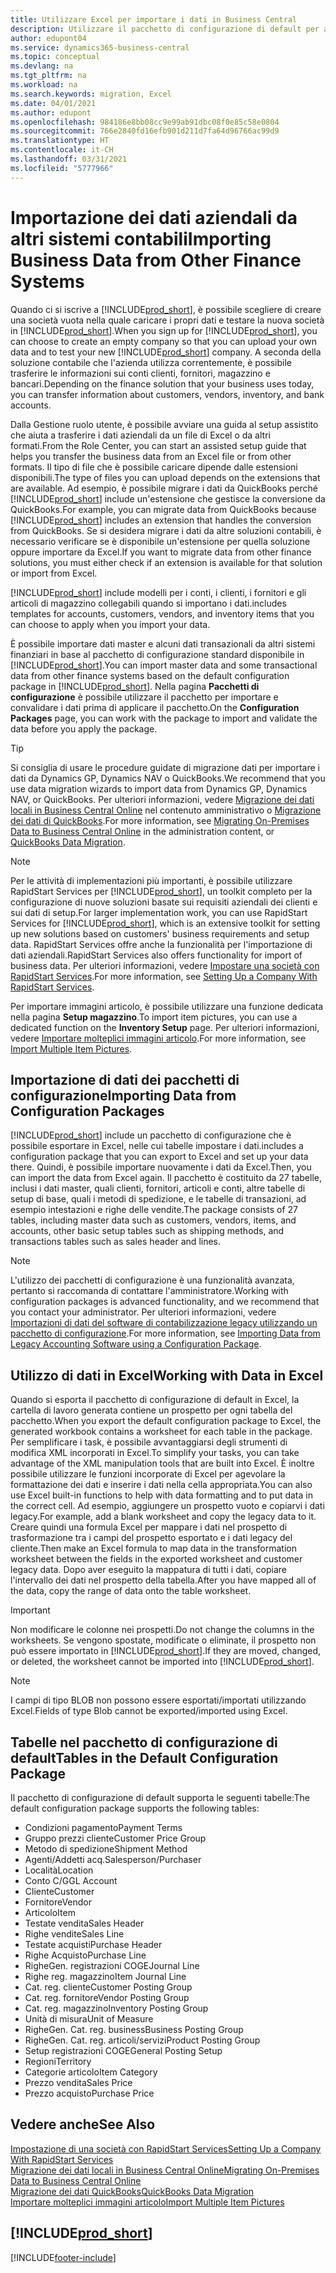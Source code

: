 ```yaml
---
title: Utilizzare Excel per importare i dati in Business Central
description: Utilizzare il pacchetto di configurazione di default per aggiungere i dati del cliente in Excel e importare nuovamente i dati in Business Central.
author: edupont04
ms.service: dynamics365-business-central
ms.topic: conceptual
ms.devlang: na
ms.tgt_pltfrm: na
ms.workload: na
ms.search.keywords: migration, Excel
ms.date: 04/01/2021
ms.author: edupont
ms.openlocfilehash: 984186e8bb08cc9e99ab91dbc08f0e85c58e0804
ms.sourcegitcommit: 766e2840fd16efb901d211d7fa64d96766ac99d9
ms.translationtype: HT
ms.contentlocale: it-CH
ms.lasthandoff: 03/31/2021
ms.locfileid: "5777966"
---
```

# <a name="importing-business-data-from-other-finance-systems"></a><span data-ttu-id="97f3a-103">Importazione dei dati aziendali da altri sistemi contabili</span><span class="sxs-lookup"><span data-stu-id="97f3a-103">Importing Business Data from Other Finance Systems</span></span>

<span data-ttu-id="97f3a-104">Quando ci si iscrive a [!INCLUDE[prod_short](includes/prod_short.md)], è possibile scegliere di creare una società vuota nella quale caricare i propri dati e testare la nuova società in [!INCLUDE[prod_short](includes/prod_short.md)].</span><span class="sxs-lookup"><span data-stu-id="97f3a-104">When you sign up for [!INCLUDE[prod_short](includes/prod_short.md)], you can choose to create an empty company so that you can upload your own data and to test your new [!INCLUDE[prod_short](includes/prod_short.md)] company.</span></span> <span data-ttu-id="97f3a-105">A seconda della soluzione contabile che l'azienda utilizza correntemente, è possibile trasferire le informazioni sui conti clienti, fornitori, magazzino e bancari.</span><span class="sxs-lookup"><span data-stu-id="97f3a-105">Depending on the finance solution that your business uses today, you can transfer information about customers, vendors, inventory, and bank accounts.</span></span>  

<span data-ttu-id="97f3a-106">Dalla Gestione ruolo utente, è possibile avviare una guida al setup assistito che aiuta a trasferire i dati aziendali da un file di Excel o da altri formati.</span><span class="sxs-lookup"><span data-stu-id="97f3a-106">From the Role Center, you can start an assisted setup guide that helps you transfer the business data from an Excel file or from other formats.</span></span> <span data-ttu-id="97f3a-107">Il tipo di file che è possibile caricare dipende dalle estensioni disponibili.</span><span class="sxs-lookup"><span data-stu-id="97f3a-107">The type of files you can upload depends on the extensions that are available.</span></span> <span data-ttu-id="97f3a-108">Ad esempio, è possibile migrare i dati da QuickBooks perché [!INCLUDE[prod_short](includes/prod_short.md)] include un'estensione che gestisce la conversione da QuickBooks.</span><span class="sxs-lookup"><span data-stu-id="97f3a-108">For example, you can migrate data from QuickBooks because [!INCLUDE[prod_short](includes/prod_short.md)] includes an extension that handles the conversion from QuickBooks.</span></span> <span data-ttu-id="97f3a-109">Se si desidera migrare i dati da altre soluzioni contabili, è necessario verificare se è disponibile un'estensione per quella soluzione oppure importare da Excel.</span><span class="sxs-lookup"><span data-stu-id="97f3a-109">If you want to migrate data from other finance solutions, you must either check if an extension is available for that solution or import from Excel.</span></span>  

[!INCLUDE[prod_short](includes/prod_short.md)] <span data-ttu-id="97f3a-110">include modelli per i conti, i clienti, i fornitori e gli articoli di magazzino collegabili quando si importano i dati.</span><span class="sxs-lookup"><span data-stu-id="97f3a-110">includes templates for accounts, customers, vendors, and inventory items that you can choose to apply when you import your data.</span></span>

<span data-ttu-id="97f3a-111">È possibile importare dati master e alcuni dati transazionali da altri sistemi finanziari in base al pacchetto di configurazione standard disponibile in [!INCLUDE[prod_short](includes/prod_short.md)].</span><span class="sxs-lookup"><span data-stu-id="97f3a-111">You can import master data and some transactional data from other finance systems based on the default configuration package in [!INCLUDE[prod_short](includes/prod_short.md)].</span></span> <span data-ttu-id="97f3a-112">Nella pagina **Pacchetti di configurazione** è possibile utilizzare il pacchetto per importare e convalidare i dati prima di applicare il pacchetto.</span><span class="sxs-lookup"><span data-stu-id="97f3a-112">On the **Configuration Packages** page, you can work with the package to import and validate the data before you apply the package.</span></span>  

> [!TIP]  
> <span data-ttu-id="97f3a-113">Si consiglia di usare le procedure guidate di migrazione dati per importare i dati da Dynamics GP, Dynamics NAV o QuickBooks.</span><span class="sxs-lookup"><span data-stu-id="97f3a-113">We recommend that you use data migration wizards to import data from Dynamics GP, Dynamics NAV, or QuickBooks.</span></span> <span data-ttu-id="97f3a-114">Per ulteriori informazioni, vedere [Migrazione dei dati locali in Business Central Online](/dynamics365/business-central/dev-itpro/administration/migrate-data) nel contenuto amministrativo o [Migrazione dei dati di QuickBooks](ui-extensions-quickbooks-data-migration.md).</span><span class="sxs-lookup"><span data-stu-id="97f3a-114">For more information, see [Migrating On-Premises Data to Business Central Online](/dynamics365/business-central/dev-itpro/administration/migrate-data) in the administration content, or [QuickBooks Data Migration](ui-extensions-quickbooks-data-migration.md).</span></span>

> [!NOTE]  
> <span data-ttu-id="97f3a-115">Per le attività di implementazioni più importanti, è possibile utilizzare RapidStart Services per [!INCLUDE[prod_short](includes/prod_short.md)], un toolkit completo per la configurazione di nuove soluzioni basate sui requisiti aziendali dei clienti e sui dati di setup.</span><span class="sxs-lookup"><span data-stu-id="97f3a-115">For larger implementation work, you can use RapidStart Services for [!INCLUDE[prod_short](includes/prod_short.md)], which is an extensive toolkit for setting up new solutions based on customers' business requirements and setup data.</span></span> <span data-ttu-id="97f3a-116">RapidStart Services offre anche la funzionalità per l'importazione di dati aziendali.</span><span class="sxs-lookup"><span data-stu-id="97f3a-116">RapidStart Services also offers functionality for import of business data.</span></span> <span data-ttu-id="97f3a-117">Per ulteriori informazioni, vedere [Impostare una società con RapidStart Services](admin-set-up-a-company-with-rapidstart.md).</span><span class="sxs-lookup"><span data-stu-id="97f3a-117">For more information, see [Setting Up a Company With RapidStart Services](admin-set-up-a-company-with-rapidstart.md).</span></span>

<span data-ttu-id="97f3a-118">Per importare immagini articolo, è possibile utilizzare una funzione dedicata nella pagina **Setup magazzino**.</span><span class="sxs-lookup"><span data-stu-id="97f3a-118">To import item pictures, you can use a dedicated function on the **Inventory Setup** page.</span></span> <span data-ttu-id="97f3a-119">Per ulteriori informazioni, vedere [Importare molteplici immagini articolo](inventory-how-import-item-pictures.md).</span><span class="sxs-lookup"><span data-stu-id="97f3a-119">For more information, see [Import Multiple Item Pictures](inventory-how-import-item-pictures.md).</span></span>

## <a name="importing-data-from-configuration-packages"></a><span data-ttu-id="97f3a-120">Importazione di dati dei pacchetti di configurazione</span><span class="sxs-lookup"><span data-stu-id="97f3a-120">Importing Data from Configuration Packages</span></span>
[!INCLUDE[prod_short](includes/prod_short.md)] <span data-ttu-id="97f3a-121">include un pacchetto di configurazione che è possibile esportare in Excel, nelle cui tabelle impostare i dati.</span><span class="sxs-lookup"><span data-stu-id="97f3a-121">includes a configuration package that you can export to Excel and set up your data there.</span></span> <span data-ttu-id="97f3a-122">Quindi, è possibile importare nuovamente i dati da Excel.</span><span class="sxs-lookup"><span data-stu-id="97f3a-122">Then, you can import the data from Excel again.</span></span> <span data-ttu-id="97f3a-123">Il pacchetto è costituito da 27 tabelle, inclusi i dati master, quali clienti, fornitori, articoli e conti, altre tabelle di setup di base, quali i metodi di spedizione, e le tabelle di transazioni, ad esempio intestazioni e righe delle vendite.</span><span class="sxs-lookup"><span data-stu-id="97f3a-123">The package consists of 27 tables, including master data such as customers, vendors, items, and accounts, other basic setup tables such as shipping methods, and transactions tables such as sales header and lines.</span></span>  

> [!NOTE]  
>   <span data-ttu-id="97f3a-124">L'utilizzo dei pacchetti di configurazione è una funzionalità avanzata, pertanto si raccomanda di contattare l'amministratore.</span><span class="sxs-lookup"><span data-stu-id="97f3a-124">Working with configuration packages is advanced functionality, and we recommend that you contact your administrator.</span></span> <span data-ttu-id="97f3a-125">Per ulteriori informazioni, vedere [Importazioni di dati del software di contabilizzazione legacy utilizzando un pacchetto di configurazione](across-import-data-configuration-packages.md).</span><span class="sxs-lookup"><span data-stu-id="97f3a-125">For more information, see [Importing Data from Legacy Accounting Software using a Configuration Package](across-import-data-configuration-packages.md).</span></span>

## <a name="working-with-data-in-excel"></a><span data-ttu-id="97f3a-126">Utilizzo di dati in Excel</span><span class="sxs-lookup"><span data-stu-id="97f3a-126">Working with Data in Excel</span></span>
<span data-ttu-id="97f3a-127">Quando si esporta il pacchetto di configurazione di default in Excel, la cartella di lavoro generata contiene un prospetto per ogni tabella del pacchetto.</span><span class="sxs-lookup"><span data-stu-id="97f3a-127">When you export the default configuration package to Excel, the generated workbook contains a worksheet for each table in the package.</span></span> <span data-ttu-id="97f3a-128">Per semplificare i task, è possibile avvantaggiarsi degli strumenti di modifica XML incorporati in Excel.</span><span class="sxs-lookup"><span data-stu-id="97f3a-128">To simplify your tasks, you can take advantage of the XML manipulation tools that are built into Excel.</span></span> <span data-ttu-id="97f3a-129">È inoltre possibile utilizzare le funzioni incorporate di Excel per agevolare la formattazione dei dati e inserire i dati nella cella appropriata.</span><span class="sxs-lookup"><span data-stu-id="97f3a-129">You can also use Excel built-in functions to help with data formatting and to put data in the correct cell.</span></span> <span data-ttu-id="97f3a-130">Ad esempio, aggiungere un prospetto vuoto e copiarvi i dati legacy.</span><span class="sxs-lookup"><span data-stu-id="97f3a-130">For example, add a blank worksheet and copy the legacy data to it.</span></span> <span data-ttu-id="97f3a-131">Creare quindi una formula Excel per mappare i dati nel prospetto di trasformazione tra i campi del prospetto esportato e i dati legacy del cliente.</span><span class="sxs-lookup"><span data-stu-id="97f3a-131">Then make an Excel formula to map data in the transformation worksheet between the fields in the exported worksheet and customer legacy data.</span></span> <span data-ttu-id="97f3a-132">Dopo aver eseguito la mappatura di tutti i dati, copiare l'intervallo dei dati nel prospetto della tabella.</span><span class="sxs-lookup"><span data-stu-id="97f3a-132">After you have mapped all of the data, copy the range of data onto the table worksheet.</span></span>  

> [!IMPORTANT]  
>  <span data-ttu-id="97f3a-133">Non modificare le colonne nei prospetti.</span><span class="sxs-lookup"><span data-stu-id="97f3a-133">Do not change the columns in the worksheets.</span></span> <span data-ttu-id="97f3a-134">Se vengono spostate, modificate o eliminate, il prospetto non può essere importato in [!INCLUDE[prod_short](includes/prod_short.md)].</span><span class="sxs-lookup"><span data-stu-id="97f3a-134">If they are moved, changed, or deleted, the worksheet cannot be imported into [!INCLUDE[prod_short](includes/prod_short.md)].</span></span>

> [!NOTE]
> <span data-ttu-id="97f3a-135">I campi di tipo BLOB non possono essere esportati/importati utilizzando Excel.</span><span class="sxs-lookup"><span data-stu-id="97f3a-135">Fields of type Blob cannot be exported/imported using Excel.</span></span>

## <a name="tables-in-the-default-configuration-package"></a><span data-ttu-id="97f3a-136">Tabelle nel pacchetto di configurazione di default</span><span class="sxs-lookup"><span data-stu-id="97f3a-136">Tables in the Default Configuration Package</span></span>
<span data-ttu-id="97f3a-137">Il pacchetto di configurazione di default supporta le seguenti tabelle:</span><span class="sxs-lookup"><span data-stu-id="97f3a-137">The default configuration package supports the following tables:</span></span>

-   <span data-ttu-id="97f3a-138">Condizioni pagamento</span><span class="sxs-lookup"><span data-stu-id="97f3a-138">Payment Terms</span></span>
-   <span data-ttu-id="97f3a-139">Gruppo prezzi cliente</span><span class="sxs-lookup"><span data-stu-id="97f3a-139">Customer Price Group</span></span>
-   <span data-ttu-id="97f3a-140">Metodo di spedizione</span><span class="sxs-lookup"><span data-stu-id="97f3a-140">Shipment Method</span></span>
-   <span data-ttu-id="97f3a-141">Agenti/Addetti acq.</span><span class="sxs-lookup"><span data-stu-id="97f3a-141">Salesperson/Purchaser</span></span>
-   <span data-ttu-id="97f3a-142">Località</span><span class="sxs-lookup"><span data-stu-id="97f3a-142">Location</span></span>
-   <span data-ttu-id="97f3a-143">Conto C/G</span><span class="sxs-lookup"><span data-stu-id="97f3a-143">GL Account</span></span>
-   <span data-ttu-id="97f3a-144">Cliente</span><span class="sxs-lookup"><span data-stu-id="97f3a-144">Customer</span></span>
-   <span data-ttu-id="97f3a-145">Fornitore</span><span class="sxs-lookup"><span data-stu-id="97f3a-145">Vendor</span></span>
-   <span data-ttu-id="97f3a-146">Articolo</span><span class="sxs-lookup"><span data-stu-id="97f3a-146">Item</span></span>
-   <span data-ttu-id="97f3a-147">Testate vendita</span><span class="sxs-lookup"><span data-stu-id="97f3a-147">Sales Header</span></span>
-   <span data-ttu-id="97f3a-148">Righe vendite</span><span class="sxs-lookup"><span data-stu-id="97f3a-148">Sales Line</span></span>
-   <span data-ttu-id="97f3a-149">Testate acquisti</span><span class="sxs-lookup"><span data-stu-id="97f3a-149">Purchase Header</span></span>
-   <span data-ttu-id="97f3a-150">Righe Acquisto</span><span class="sxs-lookup"><span data-stu-id="97f3a-150">Purchase Line</span></span>
-   <span data-ttu-id="97f3a-151">Righe</span><span class="sxs-lookup"><span data-stu-id="97f3a-151">Gen.</span></span> <span data-ttu-id="97f3a-152">registrazioni COGE</span><span class="sxs-lookup"><span data-stu-id="97f3a-152">Journal Line</span></span>
-   <span data-ttu-id="97f3a-153">Righe reg. magazzino</span><span class="sxs-lookup"><span data-stu-id="97f3a-153">Item Journal Line</span></span>
-   <span data-ttu-id="97f3a-154">Cat. reg. cliente</span><span class="sxs-lookup"><span data-stu-id="97f3a-154">Customer Posting Group</span></span>
-   <span data-ttu-id="97f3a-155">Cat. reg. fornitore</span><span class="sxs-lookup"><span data-stu-id="97f3a-155">Vendor Posting Group</span></span>
-   <span data-ttu-id="97f3a-156">Cat. reg. magazzino</span><span class="sxs-lookup"><span data-stu-id="97f3a-156">Inventory Posting Group</span></span>
-   <span data-ttu-id="97f3a-157">Unità di misura</span><span class="sxs-lookup"><span data-stu-id="97f3a-157">Unit of Measure</span></span>
-   <span data-ttu-id="97f3a-158">Righe</span><span class="sxs-lookup"><span data-stu-id="97f3a-158">Gen.</span></span> <span data-ttu-id="97f3a-159">Cat. reg. business</span><span class="sxs-lookup"><span data-stu-id="97f3a-159">Business Posting Group</span></span>
-   <span data-ttu-id="97f3a-160">Righe</span><span class="sxs-lookup"><span data-stu-id="97f3a-160">Gen.</span></span> <span data-ttu-id="97f3a-161">Cat. reg. articoli/servizi</span><span class="sxs-lookup"><span data-stu-id="97f3a-161">Product Posting Group</span></span>
-   <span data-ttu-id="97f3a-162">Setup registrazioni COGE</span><span class="sxs-lookup"><span data-stu-id="97f3a-162">General Posting Setup</span></span>
-   <span data-ttu-id="97f3a-163">Regioni</span><span class="sxs-lookup"><span data-stu-id="97f3a-163">Territory</span></span>
-   <span data-ttu-id="97f3a-164">Categorie articolo</span><span class="sxs-lookup"><span data-stu-id="97f3a-164">Item Category</span></span>
-   <span data-ttu-id="97f3a-165">Prezzo vendita</span><span class="sxs-lookup"><span data-stu-id="97f3a-165">Sales Price</span></span>
-   <span data-ttu-id="97f3a-166">Prezzo acquisto</span><span class="sxs-lookup"><span data-stu-id="97f3a-166">Purchase Price</span></span>

## <a name="see-also"></a><span data-ttu-id="97f3a-167">Vedere anche</span><span class="sxs-lookup"><span data-stu-id="97f3a-167">See Also</span></span>
[<span data-ttu-id="97f3a-168">Impostazione di una società con RapidStart Services</span><span class="sxs-lookup"><span data-stu-id="97f3a-168">Setting Up a Company With RapidStart Services</span></span>](admin-set-up-a-company-with-rapidstart.md)  
[<span data-ttu-id="97f3a-169">Migrazione dei dati locali in Business Central Online</span><span class="sxs-lookup"><span data-stu-id="97f3a-169">Migrating On-Premises Data to Business Central Online</span></span>](/dynamics365/business-central/dev-itpro/administration/migrate-data)  
[<span data-ttu-id="97f3a-170">Migrazione dei dati QuickBooks</span><span class="sxs-lookup"><span data-stu-id="97f3a-170">QuickBooks Data Migration</span></span>](ui-extensions-quickbooks-data-migration.md)  
[<span data-ttu-id="97f3a-171">Importare molteplici immagini articolo</span><span class="sxs-lookup"><span data-stu-id="97f3a-171">Import Multiple Item Pictures</span></span>](inventory-how-import-item-pictures.md)

## [!INCLUDE[prod_short](includes/free_trial_md.md)]  


[!INCLUDE[footer-include](includes/footer-banner.md)]